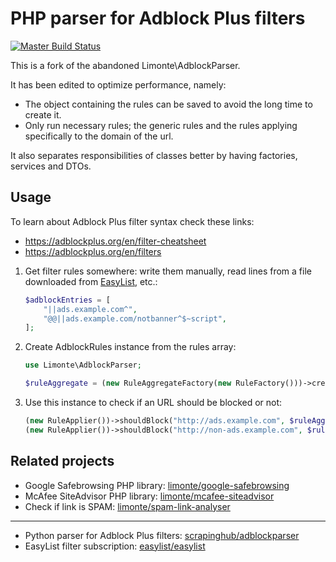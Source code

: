 PHP parser for Adblock Plus filters
===================================

[![Master Build Status](https://github.com/ProtonMail/php-adblock-parser/actions/workflows/master.yml/badge.svg)](https://github.com/ProtonMail/php-adblock-parser/actions/workflows/master.yml)

This is a fork of the abandoned Limonte\AdblockParser.

It has been edited to optimize performance, namely:
- The object containing the rules can be saved to avoid the long time to create it.
- Only run necessary rules; the generic rules and the rules applying specifically to the domain of the url.

It also separates responsibilities of classes better by having factories, services and DTOs.

Usage
-----

To learn about Adblock Plus filter syntax check these links:

- https://adblockplus.org/en/filter-cheatsheet
- https://adblockplus.org/en/filters

1. Get filter rules somewhere: write them manually, read lines from a file
   downloaded from [EasyList](https://easylist.to/), etc.:

   ```php
   $adblockEntries = [
       "||ads.example.com^",
       "@@||ads.example.com/notbanner^$~script",
   ];
   ```

2. Create AdblockRules instance from the rules array:

   ```php
   use Limonte\AdblockParser;

   $ruleAggregate = (new RuleAggregateFactory(new RuleFactory()))->createFromAdblockEntries($adblockEntries);
   ```

3. Use this instance to check if an URL should be blocked or not:

   ```php
   (new RuleApplier())->shouldBlock("http://ads.example.com", $ruleAggregate); // true
   (new RuleApplier())->shouldBlock("http://non-ads.example.com", $ruleAggregate); // false
   ```

Related projects
----------------

- Google Safebrowsing PHP library: [limonte/google-safebrowsing](https://github.com/limonte/google-safebrowsing)
- McAfee SiteAdvisor PHP library: [limonte/mcafee-siteadvisor](https://github.com/limonte/mcafee-siteadvisor)
- Check if link is SPAM: [limonte/spam-link-analyser](https://github.com/limonte/spam-link-analyser)

---

- Python parser for Adblock Plus filters: [scrapinghub/adblockparser](https://github.com/scrapinghub/adblockparser/)
- EasyList filter subscription: [easylist/easylist](https://github.com/easylist/easylist/)
